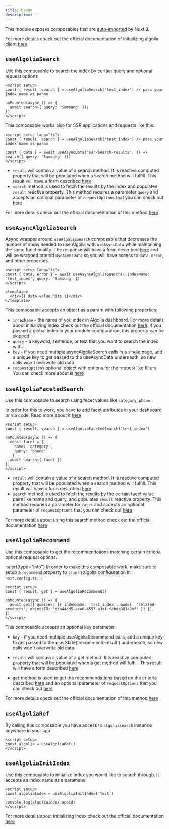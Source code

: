 ```yaml
---
title: Usage
description: ''
---
```


This module exposes composables that are [auto-imported](https://nuxt.com/docs/guide/directory-structure/composables#composables-directory) by Nuxt 3.

For more details check out the official documentation of initializing algolia client [here](https://www.algolia.com/doc/api-client/getting-started/instantiate-client-index/javascript/?client=javascript)

## `useAlgoliaSearch`

Use this composable to search the index by certain query and optional request options

```vue
<script setup>
const { result, search } = useAlgoliaSearch('test_index') // pass your index name as param

onMounted(async () => {
  await search({ query: 'Samsung' });
})
</script>
```

This composable works also for SSR applications and requests like this:

```vue
<script setup lang="ts">
const { result, search } = useAlgoliaSearch('test_index') // pass your index name as param

const { data } = await useAsyncData('ssr-search-results', () => search({ query: 'Samsung' }))
</script>
```

* `result` will contain a value of a search method. It is reactive computed property that will be populated when a search method will fulfill. This result will have a form described [here](https://www.algolia.com/doc/api-reference/api-methods/search/#response)
* `search` method is used to fetch the results by the index and populates `result` reactive property. This method requires a parameter `query` and accepts an optional parameter of `requestOptions` that you can check out [here](https://www.algolia.com/doc/api-reference/api-methods/search/#method-param-requestoptions)

For more details check out the official documentation of this method [here](https://www.algolia.com/doc/api-client/methods/search/)

## `useAsyncAlgoliaSearch`

Async wrapper around `useAlgoliaSearch` composable that decreases the number of steps needed to use Algolia with `useAsyncData` while maintaining the same functionality. The response will have a form described [here](https://www.algolia.com/doc/api-reference/api-methods/search/#response) and will be wrapped around `useAsyncData` so you will have access to `data`, `error`, and other properties.

```vue
<script setup lang="ts">
const { data, error } = await useAsyncAlgoliaSearch({ indexName: 'test_index', query: 'Samsung' })
</script>

<template>
  <div>{{ data.value.hits }}</div>
</template>
```

This composable accepts an object as a param with following properties:

* `indexName` - the name of you index in Algolia dashboard. For more details about initializing index check out the official documentation [here](https://www.algolia.com/doc/api-client/getting-started/instantiate-client-index/javascript/?client=javascript#initialize-an-index). If you passed a global index in your module configuration, this property can be skipped.
* `query` - a keyword, sentence, or text that you want to search the index with.
* `key` - if you need multiple asyncAlgoliaSearch calls in a single page, add a unique key to get passed to the useAsyncData underneath, so new calls won't overwrite old data.
* `requestOptions` optional object with options for the request like filters. You can check more about is [here](https://www.algolia.com/doc/api-reference/api-methods/search/#method-param-requestoptions)

## `useAlgoliaFacetedSearch`

Use this composable to search using facet values like `category`, `phone`.

<alert type="info">

In order for this to work, you have to add facet attributes in your dashboard or via code. Read more about it [here](https://www.algolia.com/doc/guides/managing-results/refine-results/faceting/)

</alert>

```vue
<script setup>
const { result, search } = useAlgoliaFacetedSearch('test_index')

onMounted(async () => {
  const facet = { 
    name: 'category',
    query: 'phone'
   }
  await search({ facet })
})
</script>
```

* `result` will contain a value of a search method. It is reactive computed property that will be populated when a search method will fulfill. This result will have a form described [here](https://www.algolia.com/doc/api-reference/api-methods/search-for-facet-values/#response)
* `search` method is used to fetch the results by the certain facet value pairs like name and query, and populates `result` reactive property. This method requries a parameter for `facet` and accepts an optional parameter of `requestOptions` that you can check out [here](https://www.algolia.com/doc/api-reference/api-methods/search/#method-param-requestoptions)

For more details about using this search method check out the official documentation [here](https://www.algolia.com/doc/api-reference/api-methods/search-for-facet-values/)

## `useAlgoliaRecommend`

Use this composable to get the recommendations matching certain criteria optional request options.

   ::alert{type="info"}
    In order to make this composable work, make sure to setup a `recommend` property to `true` in algolia configuration in `nuxt.config.ts`.
   ::

```vue
<script setup>
const { result, get } = useAlgoliaRecommend()

onMounted(async () => {
  await get({ queries: [{ indexName: 'test_index', model: 'related-products', objectID: 'dca44dd5-aea6-4553-a3af-fcbda981a2ef' }] });
})
</script>
```

This composable accepts an optional key parameter:

* `key` - if you need multiple useAlgoliaRecommend calls, add a unique key to get passed to the userState('recommend-result') underneath, so new calls won't overwrite old data.


* `result` will contain a value of a get method. It is reactive computed property that will be populated when a get method will fulfill. This result will have a form described [here](https://www.algolia.com/doc/api-reference/api-methods/get-recommendations/#response)
* `get` method is used to get the recommendations based on the criteria described [here](https://www.algolia.com/doc/api-reference/api-methods/get-recommendations/#parameters) and an optional parameter of `requestOptions` that you can check out [here](https://www.algolia.com/doc/api-reference/api-methods/search/#method-param-requestoptions)

For more details check out the official documentation of this method [here](https://www.algolia.com/doc/api-reference/api-methods/get-recommendations/)

## `useAlgoliaRef`

By calling this composable you have access to `algoliasearch` instance anywhere in your app

```vue
<script setup>
const algolia = useAlgoliaRef()
</script>
```

## `useAlgoliaInitIndex`

Use this composable to initialize index you would like to search through. It accepts an index name as a parameter

```vue
<script setup>
const algoliaIndex = useAlgoliaInitIndex('test')

console.log(algoliaIndex.appId)
</script>
```

For more details about initializing index check out the official documentation [here](https://www.algolia.com/doc/api-client/getting-started/instantiate-client-index/javascript/?client=javascript#initialize-an-index)
